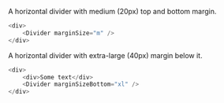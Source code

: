 A horizontal divider with medium (20px) top and bottom margin.

```js
<div>
	<Divider marginSize="m" />
</div>
```

A horizontal divider with extra-large (40px) margin below it.

```js
<div>
	<div>Some text</div>
	<Divider marginSizeBottom="xl" />
</div>
```
